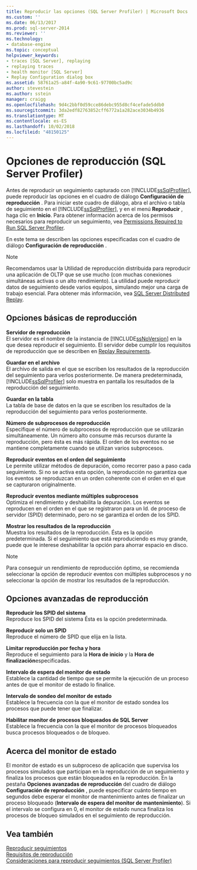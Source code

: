 ```yaml
---
title: Reproducir las opciones (SQL Server Profiler) | Microsoft Docs
ms.custom: ''
ms.date: 06/13/2017
ms.prod: sql-server-2014
ms.reviewer: ''
ms.technology:
- database-engine
ms.topic: conceptual
helpviewer_keywords:
- traces [SQL Server], replaying
- replaying traces
- health monitor [SQL Server]
- Replay Configuration dialog box
ms.assetid: 58761a25-a84f-4a90-9c61-97700bc5ad9c
author: stevestein
ms.author: sstein
manager: craigg
ms.openlocfilehash: 9d4c2bbf0d59cce86debc955d8cf4cefade5ddb0
ms.sourcegitcommit: 3da2edf82763852cff6772a1a282ace3034b4936
ms.translationtype: MT
ms.contentlocale: es-ES
ms.lasthandoff: 10/02/2018
ms.locfileid: "48150125"
---
```

# <a name="replay-options-sql-server-profiler"></a>Opciones de reproducción (SQL Server Profiler)
  Antes de reproducir un seguimiento capturado con [!INCLUDE[ssSqlProfiler](../../includes/sssqlprofiler-md.md)], puede reproducir las opciones en el cuadro de diálogo **Configuración de reproducción** . Para iniciar este cuadro de diálogo, abra el archivo o tabla de seguimiento en el [!INCLUDE[ssSqlProfiler](../../includes/sssqlprofiler-md.md)], y en el menú **Reproducir** , haga clic en **Inicio**. Para obtener información acerca de los permisos necesarios para reproducir un seguimiento, vea [Permissions Required to Run SQL Server Profiler](sql-server-profiler.md).  
  
 En este tema se describen las opciones especificadas con el cuadro de diálogo **Configuración de reproducción** .  
  
> [!NOTE]  
>  Recomendamos usar la Utilidad de reproducción distribuida para reproducir una aplicación de OLTP que se use mucho (con muchas conexiones simultáneas activas o un alto rendimiento). La utilidad puede reproducir datos de seguimiento desde varios equipos, simulando mejor una carga de trabajo esencial. Para obtener más información, vea [SQL Server Distributed Replay](../distributed-replay/sql-server-distributed-replay.md).  
  
## <a name="basic-replay-options"></a>Opciones básicas de reproducción  
 **Servidor de reproducción**  
 El servidor es el nombre de la instancia de [!INCLUDE[ssNoVersion](../../includes/ssnoversion-md.md)] en la que desea reproducir el seguimiento. El servidor debe cumplir los requisitos de reproducción que se describen en [Replay Requirements](replay-requirements.md).  
  
 **Guardar en el archivo**  
 El archivo de salida en el que se escriben los resultados de la reproducción del seguimiento para verlos posteriormente. De manera predeterminada, [!INCLUDE[ssSqlProfiler](../../includes/sssqlprofiler-md.md)] solo muestra en pantalla los resultados de la reproducción del seguimiento.  
  
 **Guardar en la tabla**  
 La tabla de base de datos en la que se escriben los resultados de la reproducción del seguimiento para verlos posteriormente.  
  
 **Número de subprocesos de reproducción**  
 Especifique el número de subprocesos de reproducción que se utilizarán simultáneamente. Un número alto consume más recursos durante la reproducción, pero ésta es más rápida. El orden de los eventos no se mantiene completamente cuando se utilizan varios subprocesos.  
  
 **Reproducir eventos en el orden del seguimiento**  
 Le permite utilizar métodos de depuración, como recorrer paso a paso cada seguimiento. Si no se activa esta opción, la reproducción no garantiza que los eventos se reproduzcan en un orden coherente con el orden en el que se capturaron originalmente.  
  
 **Reproducir eventos mediante múltiples subprocesos**  
 Optimiza el rendimiento y deshabilita la depuración. Los eventos se reproducen en el orden en el que se registraron para un Id. de proceso de servidor (SPID) determinado, pero no se garantiza el orden de los SPID.  
  
 **Mostrar los resultados de la reproducción**  
 Muestra los resultados de la reproducción. Ésta es la opción predeterminada. Si el seguimiento que está reproduciendo es muy grande, puede que le interese deshabilitar la opción para ahorrar espacio en disco.  
  
> [!NOTE]  
>  Para conseguir un rendimiento de reproducción óptimo, se recomienda seleccionar la opción de reproducir eventos con múltiples subprocesos y no seleccionar la opción de mostrar los resultados de la reproducción.  
  
## <a name="advanced-replay-options"></a>Opciones avanzadas de reproducción  
 **Reproducir los SPID del sistema**  
 Reproduce los SPID del sistema Ésta es la opción predeterminada.  
  
 **Reproducir solo un SPID**  
 Reproduce el número de SPID que elija en la lista.  
  
 **Limitar reproducción por fecha y hora**  
 Reproduce el seguimiento para la **Hora de inicio** y la **Hora de finalización**especificadas.  
  
 **Intervalo de espera del monitor de estado**  
 Establece la cantidad de tiempo que se permite la ejecución de un proceso antes de que el monitor de estado lo finalice.  
  
 **Intervalo de sondeo del monitor de estado**  
 Establece la frecuencia con la que el monitor de estado sondea los procesos que puede tener que finalizar.  
  
 **Habilitar monitor de procesos bloqueados de SQL Server**  
 Establece la frecuencia con la que el monitor de procesos bloqueados busca procesos bloqueados o de bloqueo.  
  
## <a name="about-the-health-monitor"></a>Acerca del monitor de estado  
 El monitor de estado es un subproceso de aplicación que supervisa los procesos simulados que participan en la reproducción de un seguimiento y finaliza los procesos que están bloqueados en la reproducción. En la pestaña **Opciones avanzadas de reproducción** del cuadro de diálogo **Configuración de reproducción** , puede especificar cuánto tiempo en segundos debe esperar el monitor de mantenimiento antes de finalizar un proceso bloqueado (**Intervalo de espera del monitor de mantenimiento**). Si el intervalo se configura en 0, el monitor de estado nunca finaliza los procesos de bloqueo simulados en el seguimiento de reproducción.  
  
## <a name="see-also"></a>Vea también  
 [Reproducir seguimientos](replay-traces.md)   
 [Requisitos de reproducción](replay-requirements.md)   
 [Consideraciones para reproducir seguimientos &#40;SQL Server Profiler&#41;](considerations-for-replaying-traces-sql-server-profiler.md)  
  
  
